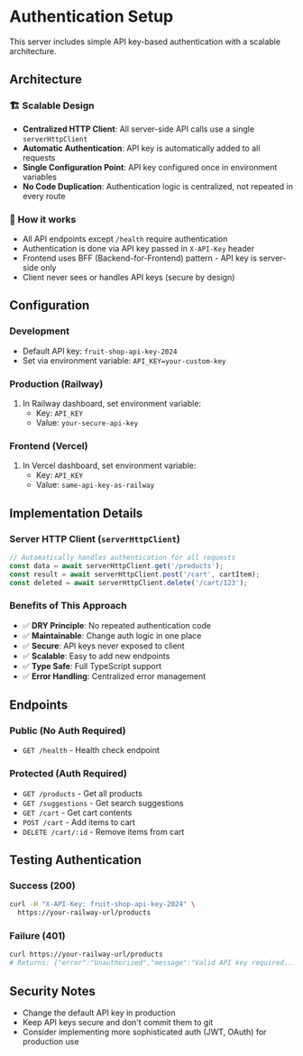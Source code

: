 # Authentication Setup

This server includes simple API key-based authentication with a scalable architecture.

## Architecture

### 🏗️ Scalable Design
- **Centralized HTTP Client**: All server-side API calls use a single `serverHttpClient`
- **Automatic Authentication**: API key is automatically added to all requests
- **Single Configuration Point**: API key configured once in environment variables
- **No Code Duplication**: Authentication logic is centralized, not repeated in every route

### 🔐 How it works
- All API endpoints except `/health` require authentication
- Authentication is done via API key passed in `X-API-Key` header
- Frontend uses BFF (Backend-for-Frontend) pattern - API key is server-side only
- Client never sees or handles API keys (secure by design)

## Configuration

### Development
- Default API key: `fruit-shop-api-key-2024`
- Set via environment variable: `API_KEY=your-custom-key`

### Production (Railway)
1. In Railway dashboard, set environment variable:
   - Key: `API_KEY`
   - Value: `your-secure-api-key`

### Frontend (Vercel)
1. In Vercel dashboard, set environment variable:
   - Key: `API_KEY`
   - Value: `same-api-key-as-railway`

## Implementation Details

### Server HTTP Client (`serverHttpClient`)
```typescript
// Automatically handles authentication for all requests
const data = await serverHttpClient.get('/products');
const result = await serverHttpClient.post('/cart', cartItem);
const deleted = await serverHttpClient.delete('/cart/123');
```

### Benefits of This Approach
- ✅ **DRY Principle**: No repeated authentication code
- ✅ **Maintainable**: Change auth logic in one place
- ✅ **Secure**: API keys never exposed to client
- ✅ **Scalable**: Easy to add new endpoints
- ✅ **Type Safe**: Full TypeScript support
- ✅ **Error Handling**: Centralized error management

## Endpoints

### Public (No Auth Required)
- `GET /health` - Health check endpoint

### Protected (Auth Required)
- `GET /products` - Get all products
- `GET /suggestions` - Get search suggestions
- `GET /cart` - Get cart contents
- `POST /cart` - Add items to cart
- `DELETE /cart/:id` - Remove items from cart

## Testing Authentication

### Success (200)
```bash
curl -H "X-API-Key: fruit-shop-api-key-2024" \
  https://your-railway-url/products
```

### Failure (401)
```bash
curl https://your-railway-url/products
# Returns: {"error":"Unauthorized","message":"Valid API key required..."}
```

## Security Notes

- Change the default API key in production
- Keep API keys secure and don't commit them to git
- Consider implementing more sophisticated auth (JWT, OAuth) for production use
